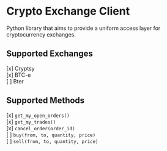 Crypto Exchange Client
======================

Python library that aims to provide a uniform access layer for cryptocurrency exchanges. 

Supported Exchanges
-------------------

[x] Cryptsy  
[x] BTC-e  
[ ] Bter  

Supported Methods
-----------------

[x] `get_my_open_orders()`  
[x] `get_my_trades()`  
[x] `cancel_order(order_id)`  
[ ] `buy(from, to, quantity, price)`  
[ ] `sell(from, to, quantity, price)`  
